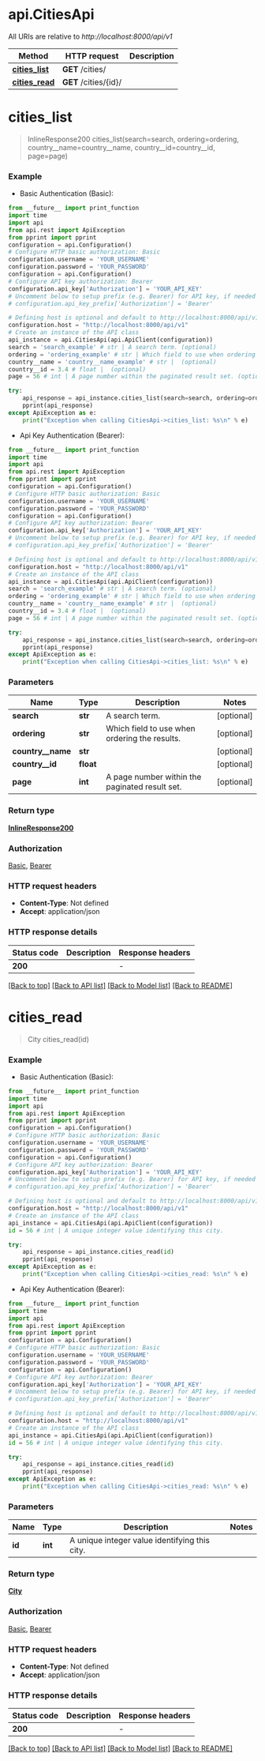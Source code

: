 # api.CitiesApi

All URIs are relative to *http://localhost:8000/api/v1*

Method | HTTP request | Description
------------- | ------------- | -------------
[**cities_list**](CitiesApi.md#cities_list) | **GET** /cities/ | 
[**cities_read**](CitiesApi.md#cities_read) | **GET** /cities/{id}/ | 


# **cities_list**
> InlineResponse200 cities_list(search=search, ordering=ordering, country__name=country__name, country__id=country__id, page=page)



### Example

* Basic Authentication (Basic):
```python
from __future__ import print_function
import time
import api
from api.rest import ApiException
from pprint import pprint
configuration = api.Configuration()
# Configure HTTP basic authorization: Basic
configuration.username = 'YOUR_USERNAME'
configuration.password = 'YOUR_PASSWORD'
configuration = api.Configuration()
# Configure API key authorization: Bearer
configuration.api_key['Authorization'] = 'YOUR_API_KEY'
# Uncomment below to setup prefix (e.g. Bearer) for API key, if needed
# configuration.api_key_prefix['Authorization'] = 'Bearer'

# Defining host is optional and default to http://localhost:8000/api/v1
configuration.host = "http://localhost:8000/api/v1"
# Create an instance of the API class
api_instance = api.CitiesApi(api.ApiClient(configuration))
search = 'search_example' # str | A search term. (optional)
ordering = 'ordering_example' # str | Which field to use when ordering the results. (optional)
country__name = 'country__name_example' # str |  (optional)
country__id = 3.4 # float |  (optional)
page = 56 # int | A page number within the paginated result set. (optional)

try:
    api_response = api_instance.cities_list(search=search, ordering=ordering, country__name=country__name, country__id=country__id, page=page)
    pprint(api_response)
except ApiException as e:
    print("Exception when calling CitiesApi->cities_list: %s\n" % e)
```

* Api Key Authentication (Bearer):
```python
from __future__ import print_function
import time
import api
from api.rest import ApiException
from pprint import pprint
configuration = api.Configuration()
# Configure HTTP basic authorization: Basic
configuration.username = 'YOUR_USERNAME'
configuration.password = 'YOUR_PASSWORD'
configuration = api.Configuration()
# Configure API key authorization: Bearer
configuration.api_key['Authorization'] = 'YOUR_API_KEY'
# Uncomment below to setup prefix (e.g. Bearer) for API key, if needed
# configuration.api_key_prefix['Authorization'] = 'Bearer'

# Defining host is optional and default to http://localhost:8000/api/v1
configuration.host = "http://localhost:8000/api/v1"
# Create an instance of the API class
api_instance = api.CitiesApi(api.ApiClient(configuration))
search = 'search_example' # str | A search term. (optional)
ordering = 'ordering_example' # str | Which field to use when ordering the results. (optional)
country__name = 'country__name_example' # str |  (optional)
country__id = 3.4 # float |  (optional)
page = 56 # int | A page number within the paginated result set. (optional)

try:
    api_response = api_instance.cities_list(search=search, ordering=ordering, country__name=country__name, country__id=country__id, page=page)
    pprint(api_response)
except ApiException as e:
    print("Exception when calling CitiesApi->cities_list: %s\n" % e)
```

### Parameters

Name | Type | Description  | Notes
------------- | ------------- | ------------- | -------------
 **search** | **str**| A search term. | [optional] 
 **ordering** | **str**| Which field to use when ordering the results. | [optional] 
 **country__name** | **str**|  | [optional] 
 **country__id** | **float**|  | [optional] 
 **page** | **int**| A page number within the paginated result set. | [optional] 

### Return type

[**InlineResponse200**](InlineResponse200.md)

### Authorization

[Basic](../README.md#Basic), [Bearer](../README.md#Bearer)

### HTTP request headers

 - **Content-Type**: Not defined
 - **Accept**: application/json

### HTTP response details
| Status code | Description | Response headers |
|-------------|-------------|------------------|
**200** |  |  -  |

[[Back to top]](#) [[Back to API list]](../README.md#documentation-for-api-endpoints) [[Back to Model list]](../README.md#documentation-for-models) [[Back to README]](../README.md)

# **cities_read**
> City cities_read(id)



### Example

* Basic Authentication (Basic):
```python
from __future__ import print_function
import time
import api
from api.rest import ApiException
from pprint import pprint
configuration = api.Configuration()
# Configure HTTP basic authorization: Basic
configuration.username = 'YOUR_USERNAME'
configuration.password = 'YOUR_PASSWORD'
configuration = api.Configuration()
# Configure API key authorization: Bearer
configuration.api_key['Authorization'] = 'YOUR_API_KEY'
# Uncomment below to setup prefix (e.g. Bearer) for API key, if needed
# configuration.api_key_prefix['Authorization'] = 'Bearer'

# Defining host is optional and default to http://localhost:8000/api/v1
configuration.host = "http://localhost:8000/api/v1"
# Create an instance of the API class
api_instance = api.CitiesApi(api.ApiClient(configuration))
id = 56 # int | A unique integer value identifying this city.

try:
    api_response = api_instance.cities_read(id)
    pprint(api_response)
except ApiException as e:
    print("Exception when calling CitiesApi->cities_read: %s\n" % e)
```

* Api Key Authentication (Bearer):
```python
from __future__ import print_function
import time
import api
from api.rest import ApiException
from pprint import pprint
configuration = api.Configuration()
# Configure HTTP basic authorization: Basic
configuration.username = 'YOUR_USERNAME'
configuration.password = 'YOUR_PASSWORD'
configuration = api.Configuration()
# Configure API key authorization: Bearer
configuration.api_key['Authorization'] = 'YOUR_API_KEY'
# Uncomment below to setup prefix (e.g. Bearer) for API key, if needed
# configuration.api_key_prefix['Authorization'] = 'Bearer'

# Defining host is optional and default to http://localhost:8000/api/v1
configuration.host = "http://localhost:8000/api/v1"
# Create an instance of the API class
api_instance = api.CitiesApi(api.ApiClient(configuration))
id = 56 # int | A unique integer value identifying this city.

try:
    api_response = api_instance.cities_read(id)
    pprint(api_response)
except ApiException as e:
    print("Exception when calling CitiesApi->cities_read: %s\n" % e)
```

### Parameters

Name | Type | Description  | Notes
------------- | ------------- | ------------- | -------------
 **id** | **int**| A unique integer value identifying this city. | 

### Return type

[**City**](City.md)

### Authorization

[Basic](../README.md#Basic), [Bearer](../README.md#Bearer)

### HTTP request headers

 - **Content-Type**: Not defined
 - **Accept**: application/json

### HTTP response details
| Status code | Description | Response headers |
|-------------|-------------|------------------|
**200** |  |  -  |

[[Back to top]](#) [[Back to API list]](../README.md#documentation-for-api-endpoints) [[Back to Model list]](../README.md#documentation-for-models) [[Back to README]](../README.md)

